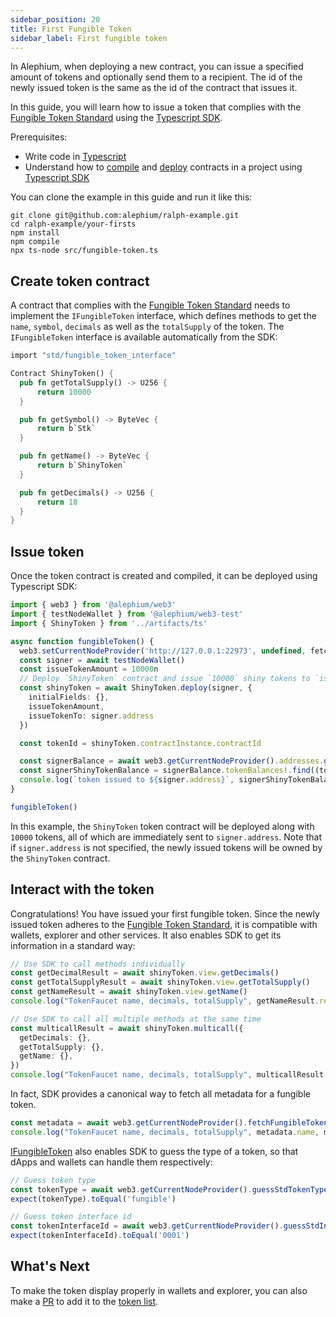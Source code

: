 ```yaml
---
sidebar_position: 20
title: First Fungible Token
sidebar_label: First fungible token
---
```


In Alephium, when deploying a new contract, you can issue a specified
amount of tokens and optionally send them to a recipient. The id of
the newly issued token is the same as the id of the contract that
issues it.

In this guide, you will learn how to issue a token that complies with
the [Fungible Token
Standard](/dapps/standards/fungible-tokens#fungible-token-standard)
using the [Typescript SDK](/sdk/getting-started).

Prerequisites:

- Write code in [Typescript](https://www.typescriptlang.org/)
- Understand how to [compile](/dapps/tutorials/quick-start#compile-your-contract)
  and [deploy](/dapps/tutorials/quick-start#deploy-your-contract)
  contracts in a project using [Typescript SDK](/sdk/getting-started)

You can clone the example in this guide and run it like this:

```shell
git clone git@github.com:alephium/ralph-example.git
cd ralph-example/your-firsts
npm install
npm compile
npx ts-node src/fungible-token.ts
```

## Create token contract

A contract that complies with the [Fungible Token
Standard](/dapps/standards/fungible-tokens#fungible-token-standard)
needs to implement the `IFungibleToken` interface, which
defines methods to get the `name`, `symbol`, `decimals` as well as the
`totalSupply` of the token. The `IFungibleToken` interface is available
automatically from the SDK:


```rust
import "std/fungible_token_interface"

Contract ShinyToken() {
  pub fn getTotalSupply() -> U256 {
      return 10000
  }

  pub fn getSymbol() -> ByteVec {
      return b`Stk`
  }

  pub fn getName() -> ByteVec {
      return b`ShinyToken`
  }

  pub fn getDecimals() -> U256 {
      return 18
  }
}
```

## Issue token

Once the token contract is created and compiled, it can be deployed
using Typescript SDK:

```typescript
import { web3 } from '@alephium/web3'
import { testNodeWallet } from '@alephium/web3-test'
import { ShinyToken } from '../artifacts/ts'

async function fungibleToken() {
  web3.setCurrentNodeProvider('http://127.0.0.1:22973', undefined, fetch)
  const signer = await testNodeWallet()
  const issueTokenAmount = 10000n
  // Deploy `ShinyToken` contract and issue `10000` shiny tokens to `issueTokenTo` address.
  const shinyToken = await ShinyToken.deploy(signer, {
    initialFields: {},
    issueTokenAmount,
    issueTokenTo: signer.address
  })

  const tokenId = shinyToken.contractInstance.contractId

  const signerBalance = await web3.getCurrentNodeProvider().addresses.getAddressesAddressBalance(signer.address)
  const signerShinyTokenBalance = signerBalance.tokenBalances!.find((token) => token.id === tokenId)
  console.log(`token issued to ${signer.address}`, signerShinyTokenBalance)
}

fungibleToken()
```
In this example, the `ShinyToken` token contract will be deployed along
with `10000` tokens, all of which are immediately sent to
`signer.address`. Note that if `signer.address` is not specified, the
newly issued tokens will be owned by the `ShinyToken` contract.

## Interact with the token

Congratulations! You have issued your first fungible token. Since
the newly issued token adheres to the [Fungible Token
Standard](/dapps/standards/fungible-tokens#fungible-token-standard),
it is compatible with wallets, explorer and other services. It
also enables SDK to get its information in a standard way:

```typescript
// Use SDK to call methods individually
const getDecimalResult = await shinyToken.view.getDecimals()
const getTotalSupplyResult = await shinyToken.view.getTotalSupply()
const getNameResult = await shinyToken.view.getName()
console.log("TokenFaucet name, decimals, totalSupply", getNameResult.returns, getDecimalResult.returns, getTotalSupplyResult.returns)

// Use SDK to call all multiple methods at the same time
const multicallResult = await shinyToken.multicall({
  getDecimals: {},
  getTotalSupply: {},
  getName: {},
})
console.log("TokenFaucet name, decimals, totalSupply", multicallResult.getName.returns, multicallResult.getDecimal.returns, multicallResult.getTotalSupply.returns)
```

In fact, SDK provides a canonical way to fetch all metadata for a fungible token.

```typescript
const metadata = await web3.getCurrentNodeProvider().fetchFungibleTokenMetaData(shinyToken.contractId)
console.log("TokenFaucet name, decimals, totalSupply", metadata.name, metadata.decimals, metadata.totalSupply)
```

[IFungibleToken](https://github.com/alephium/alephium-web3/blob/master/packages/web3/std/fungible_token_interface.ral)
also enables SDK to guess the type of a token, so that dApps and
wallets can handle them respectively:

```typescript
// Guess token type
const tokenType = await web3.getCurrentNodeProvider().guessStdTokenType(shinyToken.contractId)
expect(tokenType).toEqual('fungible')

// Guess token interface id
const tokenInterfaceId = await web3.getCurrentNodeProvider().guessStdInterfaceId(shinyToken.contractId)
expect(tokenInterfaceId).toEqual('0001')
```

## What's Next

To make the token display properly in wallets and explorer, you can
also make a [PR](https://github.com/alephium/token-list/pulls) to add
it to the [token list](/dapps/standards/fungible-tokens#token-list).
